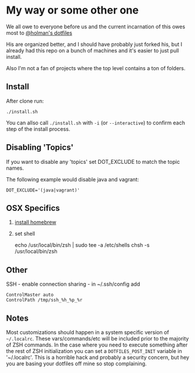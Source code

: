 My way or some other one
========================

We all owe to everyone before us and the current incarnation of this owes most
to [@holman's dotfiles](https://github.com/holman/dotfiles)

His are organized better, and I should have probably just forked his, but I
already had this repo on a bunch of machines and it's easier to just pull install.

Also I'm not a fan of projects where the top level contains a ton of folders.

Install
-------

After clone run:

    ./install.sh

You can allso call `./install.sh` with `-i` (or `--interactive`) to confirm
each step of the install process.

Disabling 'Topics'
------------------

If you want to disable any 'topics' set DOT\_EXCLUDE to match the topic names.

The following example would disable java and vagrant:

    DOT_EXCLUDE='(java|vagrant)'

OSX Specifics
-------------

1. [install homebrew](https://docs.brew.sh/Installation)
2. set shell

    echo /usr/local/bin/zsh | sudo tee -a /etc/shells
    chsh -s /usr/local/bin/zsh 

Other
-----

SSH - enable connection sharing - in ~/.ssh/config add

    ControlMaster auto
    ControlPath /tmp/ssh_%h_%p_%r

Notes
-----

Most customizations should happen in a system specific version of `~/.localrc`.
These vars/commands/etc will be included prior to the majority of ZSH commands.
In the case where you need to execute something after the rest of ZSH initialization
you can set a `DOTFILES_POST_INIT` variable in '~/.localrc'. This is a horrible
hack and probably a security concern, but hey you are basing your dotfiles off
mine so stop complaining.